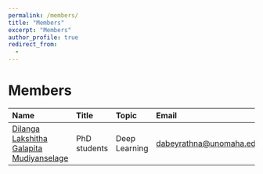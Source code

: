 ```yaml
---
permalink: /members/
title: "Members"
excerpt: "Members"
author_profile: true
redirect_from: 
  - 
---
```


Members
======
|         Name        |     Title           |       Topic         |   Email |
|:--------------------|:--------------------|:--------------------|:--------------------| 
|[Dilanga Lakshitha Galapita Mudiyanselage](https://www.cs.utexas.edu/)| PhD students | Deep Learning | dabeyrathna@unomaha.edu|
